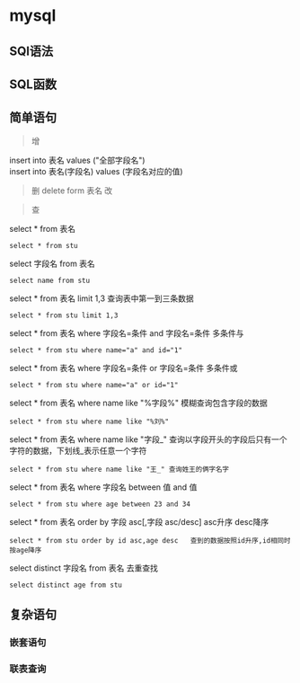 # mysql

## SQl语法

## SQL函数

## 简单语句

>增

insert into 表名 values ("全部字段名")<br>
insert into 表名(字段名) values (字段名对应的值)

>删
delete form 表名
>改

>查

select * from 表名<br>
```MYSQL
select * from stu
```
select 字段名 from 表名<br>
```MYSQL
select name from stu
```
select * from 表名 limit 1,3 查询表中第一到三条数据 <br>
```MYSQL
select * from stu limit 1,3
```
select * from 表名 where 字段名=条件  and  字段名=条件 多条件与<br>
```MYSQL
select * from stu where name="a" and id="1"
```
select * from 表名 where 字段名=条件  or  字段名=条件 多条件或<br>
```MYSQL
select * from stu where name="a" or id="1"
```
select * from 表名 where name like "%字段%" 模糊查询包含字段的数据<br>
```MYSQL
select * from stu where name like "%刘%"
```
select * from 表名 where name like "字段_" 查询以字段开头的字段后只有一个字符的数据，下划线_表示任意一个字符
```MYSQL
select * from stu where name like "王_" 查询姓王的俩字名字
```
select * from 表名 where 字段名 between 值 and 值
```MYSQL
select * from stu where age between 23 and 34 
```
select * from 表名 order by 字段 asc[,字段 asc/desc]    asc升序 desc降序
```MYSQL
select * from stu order by id asc,age desc   查到的数据按照id升序,id相同时按age降序
```
select distinct 字段名 from 表名  去重查找
```MYSQL
select distinct age from stu 
```

## 复杂语句
### 嵌套语句


### 联表查询
